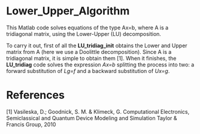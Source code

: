 # Lower_Upper_Algorithm
This Matlab code solves equations of the type Ax=b, where A is a tridiagonal matrix, using the Lower-Upper (LU) decomposition.

  To carry it out, first of all the **LU_tridiag_init** obtains the Lower and Upper matrix from A (here we use a Doolittle decomposition). Since A is a tridiagonal matrix, it is simple to obtain them [1]. When it finishes, the **LU_tridiag** code solves the expression *Ax=b* splitting the process into two: a forward substitution of *Lg=f* and a backward substitution of *Ux=g*.
  
# References
  [1] Vasileska, D.; Goodnick, S. M. & Klimeck, G. Computational Electronics, Semiclassical and Quantum Device Modeling and Simulation Taylor & Francis Group, 2010
